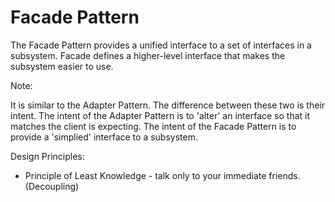 # Facade Pattern

The Facade Pattern provides a unified interface to a set of interfaces in a subsystem. Facade defines a higher-level interface that makes the subsystem easier to use.

Note:

It is similar to the Adapter Pattern. The difference between these two is their intent. The intent of the Adapter Pattern is to 'alter' an interface so that it matches the client is expecting. The intent of the Facade Pattern is to provide a 'simplied' interface to a subsystem.

Design Principles:

- Principle of Least Knowledge - talk only to your immediate friends. (Decoupling)
